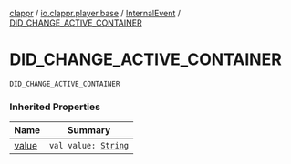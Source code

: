 [clappr](../../index.md) / [io.clappr.player.base](../index.md) / [InternalEvent](index.md) / [DID_CHANGE_ACTIVE_CONTAINER](.)

# DID_CHANGE_ACTIVE_CONTAINER

`DID_CHANGE_ACTIVE_CONTAINER`

### Inherited Properties

| Name | Summary |
|---|---|
| [value](value.md) | `val value: `[`String`](https://kotlinlang.org/api/latest/jvm/stdlib/kotlin/-string/index.html) |
